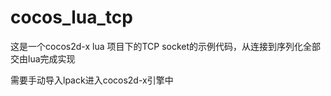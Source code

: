 # cocos_lua_tcp
这是一个cocos2d-x lua 项目下的TCP socket的示例代码，从连接到序列化全部交由lua完成实现

需要手动导入lpack进入cocos2d-x引擎中
